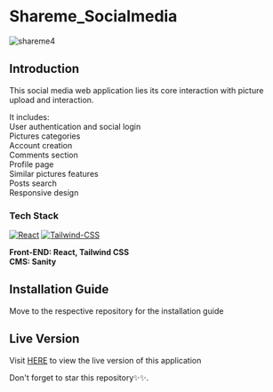 # Shareme_Socialmedia
![shareme4](https://user-images.githubusercontent.com/76836006/165216761-b86c0daf-a800-4e42-aefb-60c4971e69cb.PNG)

## Introduction
This social media web application lies its core interaction with picture upload and interaction. <br/>

It includes:<br/>
User authentication and social login <br/>
Pictures categories<br/>
Account creation<br/>
Comments section<br/>
Profile page <br/>
Similar pictures features<br/>
Posts search<br/>
Responsive design

### Tech Stack
[![React](https://img.shields.io/badge/React-20232A?style=for-the-badge&logo=react&logoColor=61DAFB)](https://github.com/Exclusiveideas)
[![Tailwind-CSS](https://img.shields.io/badge/Tailwind_CSS-38B2AC?style=for-the-badge&logo=tailwind-css&logoColor=white)](https://github.com/Exclusiveideas)

**Front-END: React, Tailwind CSS**<br />
**CMS: Sanity** <br />

## Installation Guide
Move to the respective repository for the installation guide

## Live Version
Visit [HERE](https://silly-goldwasser-fdb2eb.netlify.app) to view the live version of this application

Don't forget to star this repository✨✨.
